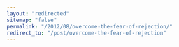 ```yaml
---
layout: "redirected"
sitemap: "false"
permalink: "/2012/08/overcome-the-fear-of-rejection/"
redirect_to: "/post/overcome-the-fear-of-rejection"
---
```




